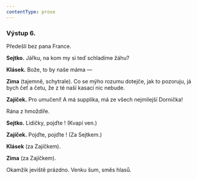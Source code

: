 ```yaml
---
contentType: prose
---
```


### Výstup 6.

Předešlí bez pana France.

**Sejtko.** Jářku, na kom my si teď schladíme žáhu?

**Klásek.** Bože, to by naše máma —

**Zima** (tajemně, schytrale). Co se mýho rozumu dotejče, jak to pozoruju, já bych čeť a četu, že z té naší kasací nic nebude.

**Zajíček.** Pro umučení! A má supplika, má ze všech nejmilejší Dornička!

Rána z hmoždíře.

**Sejtko.** Lidičky, pojďte ! (Kvapí ven.) 

**Zajíček.** Pojďte, pojďte ! (Za Sejtkem.) 

**Klásek** (za Zajíčkem). 

**Zima** (za Zajíčkem). 

Okamžik jeviště prázdno. Venku šum, směs hlasů.
